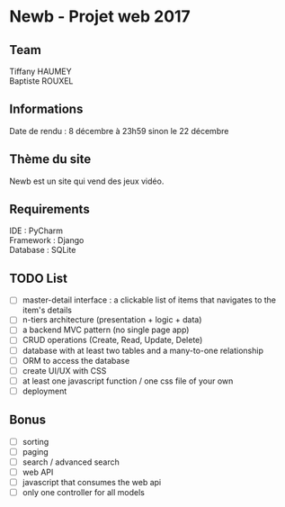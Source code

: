 # Newb - Projet web 2017

## Team

Tiffany HAUMEY <br/>
Baptiste ROUXEL

## Informations

Date de rendu : 8 décembre à 23h59 sinon le 22 décembre

## Thème du site

Newb est un site qui vend des jeux vidéo.

## Requirements

IDE : PyCharm <br/>
Framework : Django <br/>
Database : SQLite

## TODO List

- [ ] master-detail interface : a clickable list of items that navigates to the item's details
- [ ] n-tiers architecture (presentation + logic + data)
- [ ] a backend MVC pattern (no single page app)
- [ ] CRUD operations (Create, Read, Update, Delete)
- [ ] database with at least two tables and a many-to-one relationship
- [ ] ORM to access the database
- [ ] create UI/UX with CSS
- [ ] at least one javascript function / one css file of your own
- [ ] deployment

## Bonus

- [ ] sorting
- [ ] paging
- [ ] search / advanced search
- [ ] web API
- [ ] javascript that consumes the web api
- [ ] only one controller for all models
